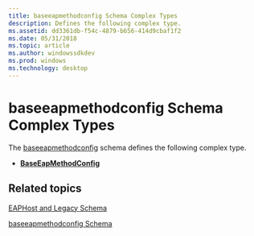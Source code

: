 ```yaml
---
title: baseeapmethodconfig Schema Complex Types
description: Defines the following complex type.
ms.assetid: dd3361db-f54c-4879-b656-414d9cbaf1f2
ms.date: 05/31/2018
ms.topic: article
ms.author: windowssdkdev
ms.prod: windows
ms.technology: desktop
---
```


# baseeapmethodconfig Schema Complex Types

The [baseeapmethodconfig](baseeapmethodconfigschema-schema.md) schema defines the following complex type.

-   [**BaseEapMethodConfig**](baseeapmethodconfigschema-baseeapmethodconfig-complextype.md)

## Related topics

<dl> <dt>

[EAPHost and Legacy Schema](eaphost-schemas.md)
</dt> <dt>

[baseeapmethodconfig Schema](baseeapmethodconfigschema-schema.md)
</dt> </dl>

 

 




